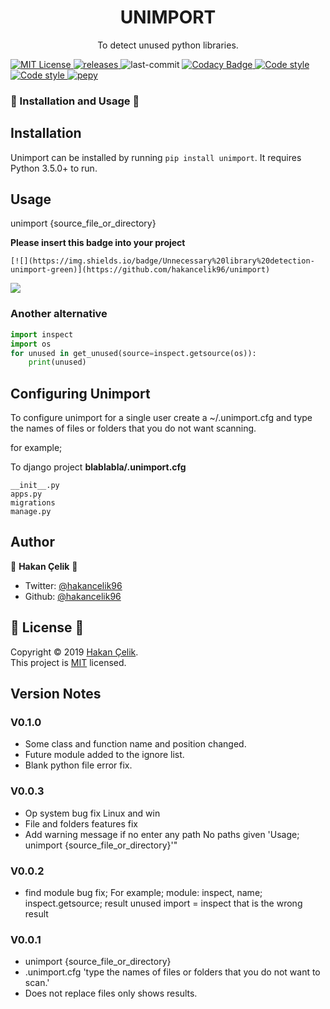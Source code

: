 <h1 align="center">UNIMPORT</h1>
<p align="center">
  To detect unused python libraries.
 </p>
 <p>
     <a href="https://github.com/hakancelik96/unimport/blob/master/LICENSE" target="_blank">
   <img alt="MIT License" title="MIT License" src="https://img.shields.io/github/license/hakancelik96/unimport.svg"/>
   </a>
   <a href="https://github.com/hakancelik96/unimport/releases" target="_blank">
     <img alt="releases" title="releases" src="https://img.shields.io/github/release/hakancelik96/unimport.svg"/>
   </a>
   <img alt="last-commit" title="last-commit" src="https://img.shields.io/github/last-commit/hakancelik96/unimport.svg"/>
   <a href="https://www.codacy.com/manual/hakancelik96/unimport?utm_source=github.com&amp;utm_medium=referral&amp;utm_content=hakancelik96/unimport&amp;utm_campaign=Badge_Grade" target="_blank">
  <img alt="Codacy Badge" title="Codacy Badge" src="https://img.shields.io/codacy/grade/e8add9e8f86e433696cab7f2e4d9633c"/>
   </a>
   <a href="https://github.com/psf/black" target="_blank">
  <img alt="Code style" title="Code style" src="https://img.shields.io/badge/Code%20style-black-black"/>
   </a>
    <a href="https://github.com/timothycrosley/isort" target="_blank">
  <img alt="Code style" title="Code style" src="https://img.shields.io/badge/code%20style-isort-lightgrey"/>
   </a>
  <a href="https://pepy.tech/badge/unimport" target="_blank" title="Downloads">
    <img alt="pepy" title="pepy" src="https://pepy.tech/badge/unimport"/>
   </a>
  <br>
 </p>

### 🚀 Installation and Usage 🚀
## Installation
Unimport can be installed by running `pip install unimport`. It requires Python 3.5.0+ to run.

## Usage

unimport {source_file_or_directory}


**Please insert this badge into your project**

`[![](https://img.shields.io/badge/Unnecessary%20library%20detection-unimport-green)](https://github.com/hakancelik96/unimport)`

[![](https://img.shields.io/badge/Unnecessary%20library%20detection-unimport-green)](https://github.com/hakancelik96/unimport)

### Another alternative
```python
import inspect
import os
for unused in get_unused(source=inspect.getsource(os)):
    print(unused)
```

## Configuring Unimport
To configure unimport for a single user create a ~/.unimport.cfg and type the names of files or folders that you do not want scanning.

for example;

To django project
**blablabla/.unimport.cfg**
```
__init__.py
apps.py
migrations
manage.py
```

## Author

👤 **Hakan Çelik** 👤

- Twitter: [@hakancelik96](https://twitter.com/hakancelik96)
- Github: [@hakancelik96](https://github.com/hakancelik96)

## 📝 License 📝

Copyright © 2019 [Hakan Çelik](https://github.com/hakancelik96/unimport).<br/>
This project is [MIT](https://github.com/hakancelik96/unimport/blob/master/LICENSE) licensed.


## Version Notes

### V0.1.0
- Some class and function name and position changed.
- Future module added to the ignore list.
- Blank python file error fix.

### V0.0.3
- Op system bug fix Linux and win
- File and folders features fix
- Add warning message if no enter any path No paths given 'Usage; unimport {source_file_or_directory}'"

### V0.0.2
- find module bug fix;
For example; module: inspect, name; inspect.getsource; result unused import = inspect that is the wrong result

### V0.0.1
- unimport {source_file_or_directory}
- .unimport.cfg 'type the names of files or folders that you do not want to scan.'
- Does not replace files only shows results.
